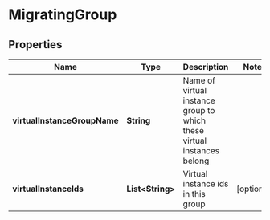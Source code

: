 
# MigratingGroup

## Properties
Name | Type | Description | Notes
------------ | ------------- | ------------- | -------------
**virtualInstanceGroupName** | **String** | Name of virtual instance group to which these virtual instances belong | 
**virtualInstanceIds** | **List&lt;String&gt;** | Virtual instance ids in this group |  [optional]



